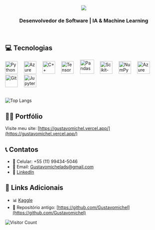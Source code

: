 <h1 align="center">
  <img src="https://readme-typing-svg.herokuapp.com/?font=Righteous&size=35&center=true&vCenter=true&width=500&height=70&duration=4000&lines=Olá!+👋;Sou+Gustavo+Michel!;" />
</h1>
<h3 align="center">Desenvolvedor de Software | IA & Machine Learning</h3>
<br/>

## 💻 Tecnologias
<div align="left">
  <img src="https://cdn.jsdelivr.net/gh/devicons/devicon@latest/icons/python/python-original.svg" height="40" alt="Python" />  
  <img width="12" />
  <img src="https://cdn.jsdelivr.net/gh/devicons/devicon@latest/icons/azuresqldatabase/azuresqldatabase-original.svg" height="40" alt="Azure SQL Database"/>
  <img width="12" />
  <img src="https://skillicons.dev/icons?i=cpp" height="40" alt="C++"/>
  <img width="12" />
  <img src="https://cdn.jsdelivr.net/gh/devicons/devicon/icons/tensorflow/tensorflow-original.svg" height="40" alt="TensorFlow"/>
  <img width="12" />
  <img src="https://cdn.jsdelivr.net/gh/devicons/devicon@latest/icons/pandas/pandas-original-wordmark.svg" height="45" alt="Pandas"/>
  <img width="12" />
  <img src="https://cdn.jsdelivr.net/gh/devicons/devicon@latest/icons/scikitlearn/scikitlearn-original.svg" height="40" alt="Scikit-learn"/>
  <img width="12" />
  <img src="https://cdn.jsdelivr.net/gh/devicons/devicon@latest/icons/numpy/numpy-plain.svg" height="40" alt="NumPy" />
  <img width="12" />
  <img src="https://cdn.jsdelivr.net/gh/devicons/devicon@latest/icons/azure/azure-original.svg" height="40" alt="Azure"/>
  <img width="12" />
  <img src="https://cdn.jsdelivr.net/gh/devicons/devicon/icons/git/git-original.svg" height="40" alt="Git"/>
  <img width="12" />
  <img src="https://cdn.jsdelivr.net/gh/devicons/devicon@latest/icons/jupyter/jupyter-original-wordmark.svg" height="40" alt="Jupyter" /> 
</div>
<br>

![Top Langs](https://github-readme-stats.vercel.app/api/top-langs/?username=Gustavo-michel&theme=dracula&hide_border=false&include_all_commits=false&count_private=false&layout=compact)

## 👨‍💻 Portfólio
Visite meu site: [https://gustavomichel.vercel.app/](https://gustavomichel.vercel.app/)

## 📞 Contatos
- 📱 Celular: +55 (11) 99434-5046
- 📧 Email: Gustavomichelads@gmail.com
- 💼 [LinkedIn](https://www.linkedin.com/in/gustavo-michel-araujo/)

## 🔗 Links Adicionais
- 📊 [Kaggle](https://www.kaggle.com/gustavomichel)
- 🧪 Repositório antigo: [https://github.com/Gustavomichel](https://github.com/Gustavomichel)

![Visitor Count](https://visitcount.itsvg.in/api?id=Gustavo-michel&icon=0&color=12)
